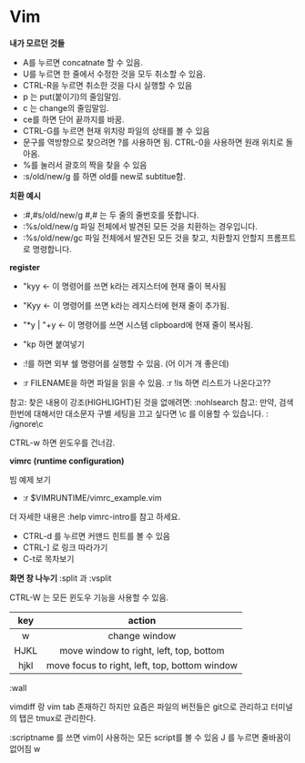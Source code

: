 # Vim

**내가 모르던 것들**

- A를 누르면 concatnate 할 수 있음.
- U를 누르면 한 줄에서 수정한 것을 모두 취소할 수 있음.
- CTRL-R을 누르면 취소한 것을 다시 실행할 수 있음
- p 는 put(붙이기)의 줄임말임.
- c 는 change의 줄임말임. 
- ce를 하면 단어 끝까지를 바꿈.
- CTRL-G를 누르면 현재 위치랑 파일의 상태를 볼 수 있음
- 문구를 역방향으로 찾으려면 ?를 사용하면 됨. CTRL-0을 사용하면 원래 위치로 돌아옴.
- %를 눌러서 괄호의 짝을 찾을 수 있음
- :s/old/new/g 를 하면 old를 new로 subtitue함.

**치환 예시**

- :#,#s/old/new/g    #,# 는 두 줄의 줄번호를 뜻합니다.
- :%s/old/new/g      파일 전체에서 발견된 모든 것을 치환하는 경우입니다.
- :%s/old/new/gc     파일 전체에서 발견된 모든 것을 찾고, 치환할지 안할지 프롬프트로 명령합니다. 

**register**

- "kyy <- 이 명령어를 쓰면 k라는 레지스터에 현재 줄이 복사됨
- "Kyy <- 이 명령어를 쓰면 k라는 레지스터에 현재 줄이 추가됨.
- "*y | "+y  <- 이 명령어를 쓰면 시스템 clipboard에 현재 줄이 복사됨.
- "kp 하면 붙여넣기

- :!를 하면 외부 쉘 명령어를 실행할 수 있음. (어 이거 개 좋은데)
- :r FILENAME을 하면 파일을 읽을 수 있음. :r !ls 하면 리스트가 나온다고??

참고:  찾은 내용이 강조(HIGHLIGHT)된 것을 없애려면:   :nohlsearch 
참고:  만약, 검색 한번에 대해서만 대소문자 구별 세팅을 끄고 싶다면 \c 를 이용할 수 있습니다. 
:  /ignore\c  <ENTER>

CTRL-w 하면 윈도우를 건너감. 

**vimrc (runtime configuration)**

빔 예제 보기
- :r $VIMRUNTIME/vimrc_example.vim

더 자세한 내용은 :help vimrc-intro를 참고 하세요.

- CTRL-d 를 누르면 커맨드 힌트를 볼 수 있음
- CTRL-] 로 링크 따라가기
- C-t로 목차보기

**화면 창 나누기**
:split 과 :vsplit <filename>

CTRL-W 는 모든 윈도우 기능을 사용할 수 있음.

|  key  |                    action                     |
| :---: | :-------------------------------------------: |
|   w   |                 change window                 |
| HJKL  |    move window to right, left, top, bottom    |
| hjkl  | move focus to right, left, top, bottom window |


:wall 


vimdiff 랑 vim tab 존재하긴 하지만 요즘은 파일의 버전들은 git으로 관리하고 터미널의 탭은 tmux로 관리한다. 

:scriptname 를 쓰면 vim이 사용하는 모든 script를 볼 수 있음
J 를 누르면 줄바꿈이 없어짐
w

